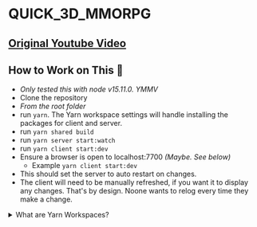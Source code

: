 # QUICK_3D_MMORPG
## [Original Youtube Video](https://www.youtube.com/watch?v=IptkgFOoci0)

## How to Work on This :ox:
- _Only tested this with node v15.11.0. YMMV_
- Clone the repository
- *From the root folder*
- run `yarn`. The Yarn workspace settings will handle installing the packages for client and server.
- run `yarn shared build`
- run `yarn server start:watch`
- run `yarn client start:dev`
- Ensure a browser is open to localhost:7700 _(Maybe. See below)_
  -  Example `yarn client start:dev`
- This should set the server to auto restart on changes. 
- The client will need to be manually refreshed, if you want it to display any changes. That's by design. Noone wants to relog every time they make a change.

<details>
<summary>What are Yarn Workspaces?</summary>
<p> 
https://yarnpkg.com/
Put some really good documentation on what they are here. 

</p>
</details>
